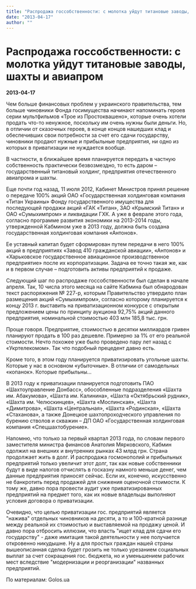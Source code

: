 ```yaml
---
title: "Распродажа госсобственности: с молотка уйдут титановые заводы, шахты и авиапром"
date: "2013-04-17"
author: ""
---
```


# Распродажа госсобственности: с молотка уйдут титановые заводы, шахты и авиапром

**2013-04-17** 

Чем больше финансовых проблем у украинского правительства, тем больше чиновники Фонда госимущества начинают напоминать героев серии мультфильмов «Трое из Простоквашено», которые очень хотели продать что-то ненужное, поскольку им очень нужны были деньги. Но, в отличии от сказочных героев, в конце концов нашедших клад и обеспечивших свои потребности за счет его сдачи государству, чиновники продают нужные и прибыльные предприятия, ни одно из которых в приватизации не нуждается вообще.



В частности, в ближайшее время планируется передать в частную собственность практически безвозмездно, то есть даром – государственный титановый холдинг, предприятия отечественного авиапрома и шахты.



Еще почти год назад, 11 июля 2012, Кабинет Министров принял решение о передаче 100% акций ОАО «Государственная холдинговая компания «Титан Украины» Фонду государственного имущества для последующей продажи акций «ГАК «Титан», ЗАО «Крымский Титан» и ОАО «Сумыхимпром» и ликвидации ГХК. А уже в феврале этого года, согласно программе развития экономики на 2013-2014 годы, утвержденной Кабмином уже в 2013 году, должна быть создана государственная холдинговая компания «Антонов». 



Ее уставный капитал будет сформирован путем передачи в него 100% акций в предприятиях «Завод 410 гражданской авиации», «Антонов» и «Харьковское государственное авиационное производственное предприятие» после их корпоратизации. Задача ее точно такая же, как и в первом случае – подготовить активы предприятий к продаже.



Следующий шаг по распродаже госсобственности был сделан в начале апреля. Так, 10 числа этого месяца на сайте Кабмина был обнародован текст распоряжения № 227-р, которым Правительство утвердило план размещения акций «Сумыхимпром», согласно которому планируется к концу 2013 г. выставить на приватизационном конкурсе с открытым предложением цены по принципу аукциона 92,75% акций данного предприятия, номинальной стоимостью 403 млн 185,8 тыс. грн. 



Проще говоря. Предприятие, стоимостью в десятки миллиардов гривен планируют продать в 100 раз дешевле. Примерно за 1% от его реальной стоимости. Нечто похожее уже было проведено пару лет назад с «Укртелекомом». Так что подобный прецедент давно есть.



Кроме того, в этом году планируется приватизировать угольные шахты. Которые у нас в основном «убыточные». В отличии от самодельных «копанок». Которые прибыльны…



В 2013 году к приватизации планируется подготовить ПАО «Шахтоуправление Донбасс», обособленные подразделения «Шахта им. Абакумова», «Шахта им. Калинина», «Шахта «Октябрьский рудник», «Шахта им. Челюскинцев», «Шахта «Моспинская», «Шахта «Димитрова», «Шахта «Центральная», «Шахта «Родинская», «Шахта «Стаханова», а также Донецкое шахтопроходческого управления по бурению стволов и скважин – ДП ОАО «Государственная холдинговая компания «Спецшахтобурение».



Напомню, что только за первый квартал 2013 года, по словам первого заместителя министра финансов Анатолия Мярковского, Кабмин одолжил на внешних и внутренних рынках 43 млрд грн. Страна продолжает жить в долг. И распродажа госмонополий и прибыльных предприятий только увеличит этот долг, так как новые собственники будут в виде налогов отчислять в госказну намного меньше денег, чем данные предприятия приносят сейчас. Если их, конечно, искусственно не банкротить перед продажей для снижения оценочной стоимости. К тому же, давно пора провести аудит уже приватизированных предприятий на предмет того, как их новые владельцы выполняют условия договора о приватизации.

Очевидно, что целью приватизации гос. предприятий является "нажива" отдельных чиновников на десяти, а то и 100-кратной разнице между реальной их стоимостью и выставляемой на продажу ценой. И давно пора отбросить иллюзии, что власть "ищет клад для сдачи его государству" - даже имитация такой деятельности у нее получается откровенно никудышне. Ну а для простых граждан нашей страны вышеописанная сделка будет грозить не только урезанием социальных выплат за счет сокращения гос. бюджета, но и уменьшением рабочих мест вследствие "модернизации и реорганизации" названных предприятий.

По материалам: Golos.ua